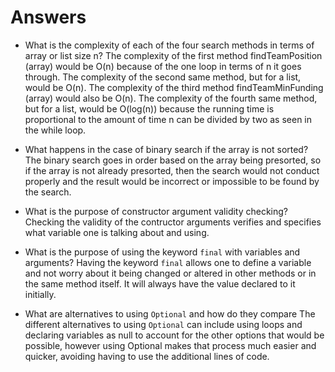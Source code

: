 # Answers
- What is the complexity of each of the four search methods in terms of array or list size n?
The complexity of the first method findTeamPosition (array) would be O(n) because of the one loop in terms of n it goes through.
The complexity of the second same method, but for a list, would be O(n).
The complexity of the third method findTeamMinFunding (array) would also be O(n).
The complexity of the fourth same method, but for a list, would be O(log(n)) because the running time is proportional to the amount
of time n can be divided by two as seen in the while loop.

- What happens in the case of binary search if the array is not sorted?
The binary search goes in order based on the array being presorted, so if the array is not already
presorted, then the search would not conduct properly and the result would be incorrect or impossible
to be found by the search. 

- What is the purpose of constructor argument validity checking?
Checking the validity of the contructor arguments verifies and specifies what variable one is
talking about and using. 

- What is the purpose of using the keyword `final` with variables and arguments?
Having the keyword `final` allows one to define a variable and not worry about it being changed
or altered in other methods or in the same method itself. It will always have the value declared
to it initially.

- What are alternatives to using `Optional` and how do they compare
The different alternatives to using `Optional` can include using loops and declaring variables
as null to account for the other options that would be possible, however using Optional makes
that process much easier and quicker, avoiding having to use the additional lines of code.

